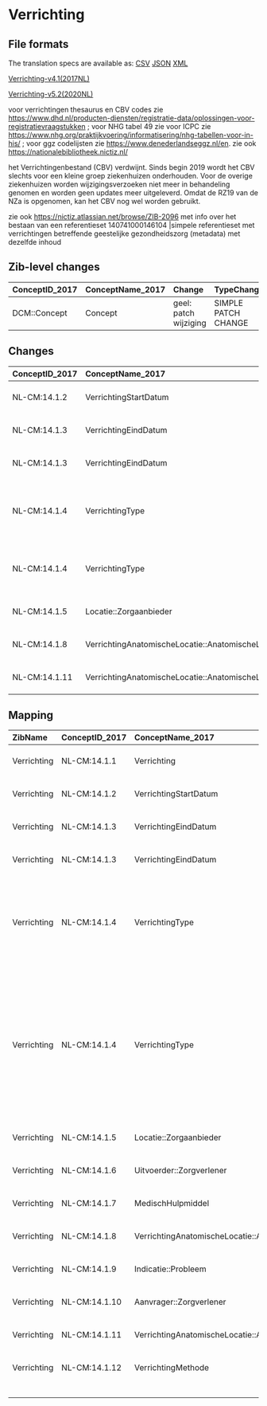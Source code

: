 # Verrichting
## File formats

The translation specs are available as: 
[CSV](../csv/Verrichting.csv) [JSON](../json/Verrichting.json) [XML](../xml/Verrichting.xml)



[Verrichting-v4.1(2017NL)](https://zibs.nl/wiki/Verrichting-v4.1(2017NL))

[Verrichting-v5.2(2020NL)](https://zibs.nl/wiki/Verrichting-v5.2(2020NL))



voor verrichtingen thesaurus en CBV codes zie https://www.dhd.nl/producten-diensten/registratie-data/oplossingen-voor-registratievraagstukken ; voor NHG tabel 49 zie voor ICPC zie https://www.nhg.org/praktijkvoering/informatisering/nhg-tabellen-voor-in-his/ ; voor ggz codelijsten zie https://www.denederlandseggz.nl/en. zie ook https://nationalebibliotheek.nictiz.nl/

het Verrichtingenbestand (CBV) verdwijnt. Sinds begin 2019 wordt het CBV slechts voor een kleine groep ziekenhuizen onderhouden. Voor de overige ziekenhuizen worden wijzigingsverzoeken niet meer in behandeling genomen en worden geen updates meer uitgeleverd. Omdat de RZ19 van de NZa is opgenomen, kan het CBV nog wel worden gebruikt.

zie ook https://nictiz.atlassian.net/browse/ZIB-2096 met info over het bestaan van een referentieset 140741000146104 |simpele referentieset met verrichtingen betreffende geestelijke gezondheidszorg (metadata) met dezelfde inhoud

## Zib-level changes

| ConceptID_2017   | ConceptName_2017   | Change                | TypeChange          | Omschrijving                   |
|:-----------------|:-------------------|:----------------------|:--------------------|:-------------------------------|
| DCM::Concept     | Concept            | geel: patch wijziging | SIMPLE PATCH CHANGE | Tekstwijzging defintie concept |

## Changes

| ConceptID_2017   | ConceptName_2017                                  | Change                | TypeChange                 | Impact_heen   | TRANSLATIE_spec_heen                  | Impact_terug   | TRANSLATIE_spec_terug                                              | Omschrijving                                                                                   |
|:-----------------|:--------------------------------------------------|:----------------------|:---------------------------|:--------------|:--------------------------------------|:---------------|:-------------------------------------------------------------------|:-----------------------------------------------------------------------------------------------|
| NL-CM:14.1.2     | VerrichtingStartDatum                             | oranje: minor change  | DATETIME IN FUTURE ALLOWED | Low           |                                       | Medium         | IF [datetime]> TODAY> remove check for dates in future on 2017 zib | datum in toekomst nu toegestaan                                                                |
| NL-CM:14.1.3     | VerrichtingEindDatum                              | oranje: minor change  | DATETIME IN FUTURE ALLOWED | Low           |                                       | Medium         | IF [datetime]> TODAY> remove check for dates in future on 2017 zib | datum in toekomst nu toegestaan                                                                |
| NL-CM:14.1.3     | VerrichtingEindDatum                              | geel: patch wijziging | SIMPLE PATCH CHANGE        | Low           |                                       | Low            |                                                                    | Tekstwijziging aan defintie concept                                                            |
| NL-CM:14.1.4     | VerrichtingType                                   | geel: patch wijziging | SIMPLE PATCH CHANGE        | Low           |                                       | Low            |                                                                    | Omschrijving VerrichtingType rondom de DHD verrichtingenthesaurus geactualiseerd en aangepast. |
| NL-CM:14.1.4     | VerrichtingType                                   | oranje: minor change  | VALUESET CHANGES           | Low           | valuesets 2017 -> valueset 2020 regel | Medium         | valuesets 2017 <- valueset 2020 regel                              | Er zijn NHG, CBV, NZA en GGZ codelijsten bijgekomen voor vastleggen van verrichtingen          |
| NL-CM:14.1.5     | Locatie::Zorgaanbieder                            | geel: patch wijziging | SIMPLE PATCH CHANGE        | Low           |                                       | Low            |                                                                    | Tekstwijziging defintie van concept.                                                           |
| NL-CM:14.1.8     | VerrichtingAnatomischeLocatie::AnatomischeLocatie | oranje: minor change  | CHANGE TO SUB HCIM         | Medium        | valuesets 2017 -> valueset 2020 regel | Medium         | valuesets 2017 <- valueset 2020 regel                              | nieuwe verwijzing naar sub-bouwsteen anatomischeLocatie                                        |
| NL-CM:14.1.11    | VerrichtingAnatomischeLocatie::AnatomischeLocatie | oranje: minor change  | CHANGE TO SUB HCIM         | Medium        | valuesets 2017 -> valueset 2020 regel | Medium         | valuesets 2017 <- valueset 2020 regel                              | nieuwe verwijzing naar sub-bouwsteen anatomischeLocatie                                        |

## Mapping

| ZibName     | ConceptID_2017   | ConceptName_2017                                  | Codelists_2017                                        | Change                  | ConceptID_2020   | ConceptName_2020                                  | Codelists_2020                                                                                                                                      | Bits                                                                 | Omschrijving                                                                                   | TypeChange                 | Impact_heen   | TRANSLATIE_spec_heen                  | Impact_terug   | TRANSLATIE_spec_terug                                              |
|:------------|:-----------------|:--------------------------------------------------|:------------------------------------------------------|:------------------------|:-----------------|:--------------------------------------------------|:----------------------------------------------------------------------------------------------------------------------------------------------------|:---------------------------------------------------------------------|:-----------------------------------------------------------------------------------------------|:---------------------------|:--------------|:--------------------------------------|:---------------|:-------------------------------------------------------------------|
| Verrichting | NL-CM:14.1.1     | Verrichting                                       |                                                       | groen: geen wijzigingen | NL-CM:14.1.1     | Verrichting                                       |                                                                                                                                                     |                                                                      |                                                                                                |                            |               |                                       |                |                                                                    |
| Verrichting | NL-CM:14.1.2     | VerrichtingStartDatum                             |                                                       | oranje: minor change    | NL-CM:14.1.2     | VerrichtingStartDatum                             |                                                                                                                                                     | ZIB-821                                                              | datum in toekomst nu toegestaan                                                                | DATETIME IN FUTURE ALLOWED | Low           |                                       | Medium         | IF [datetime]> TODAY> remove check for dates in future on 2017 zib |
| Verrichting | NL-CM:14.1.3     | VerrichtingEindDatum                              |                                                       | oranje: minor change    | NL-CM:14.1.3     | VerrichtingEindDatum                              |                                                                                                                                                     | ZIB-821                                                              | datum in toekomst nu toegestaan                                                                | DATETIME IN FUTURE ALLOWED | Low           |                                       | Medium         | IF [datetime]> TODAY> remove check for dates in future on 2017 zib |
| Verrichting | NL-CM:14.1.3     | VerrichtingEindDatum                              |                                                       | geel: patch wijziging   | NL-CM:14.1.3     | VerrichtingEindDatum                              |                                                                                                                                                     | ZIB-993                                                              | Tekstwijziging aan defintie concept                                                            | SIMPLE PATCH CHANGE        | Low           |                                       | Low            |                                                                    |
| Verrichting | NL-CM:14.1.4     | VerrichtingType                                   | VerrichtingTypeCodelijst = Verrichtingenthesaurus DHD | geel: patch wijziging   | NL-CM:14.1.4     | VerrichtingType                                   | VerrichtingTypeCBVCodelijst ; VerrichtingTypeDHDCodelijst ; VerrichtingTypeGGZCodelijst ; VerrichtingTypeNHGCodelijst ; VerrichtingTypeNZaCodelijst | ZIB-954 ; ZIB-1087                                                   | Omschrijving VerrichtingType rondom de DHD verrichtingenthesaurus geactualiseerd en aangepast. | SIMPLE PATCH CHANGE        | Low           |                                       | Low            |                                                                    |
| Verrichting | NL-CM:14.1.4     | VerrichtingType                                   | VerrichtingTypeCodelijst = Verrichtingenthesaurus DHD | oranje: minor change    | NL-CM:14.1.4     | VerrichtingType                                   | VerrichtingTypeCBVCodelijst ; VerrichtingTypeDHDCodelijst ; VerrichtingTypeGGZCodelijst ; VerrichtingTypeNHGCodelijst ; VerrichtingTypeNZaCodelijst | ZIB-908 ; ZIB-633 ; ZIB-1088 ; ZIB-666 ; ZIB-675 ; ZIB-625 ; ZIB-624 | Er zijn NHG, CBV, NZA en GGZ codelijsten bijgekomen voor vastleggen van verrichtingen          | VALUESET CHANGES           | Low           | valuesets 2017 -> valueset 2020 regel | Medium         | valuesets 2017 <- valueset 2020 regel                              |
| Verrichting | NL-CM:14.1.5     | Locatie::Zorgaanbieder                            |                                                       | geel: patch wijziging   | NL-CM:14.1.5     | Locatie::Zorgaanbieder                            |                                                                                                                                                     | ZIB-821                                                              | Tekstwijziging defintie van concept.                                                           | SIMPLE PATCH CHANGE        | Low           |                                       | Low            |                                                                    |
| Verrichting | NL-CM:14.1.6     | Uitvoerder::Zorgverlener                          |                                                       | groen: geen wijzigingen | NL-CM:14.1.6     | Uitvoerder::Zorgverlener                          |                                                                                                                                                     |                                                                      |                                                                                                |                            |               |                                       |                |                                                                    |
| Verrichting | NL-CM:14.1.7     | MedischHulpmiddel                                 |                                                       | groen: geen wijzigingen | NL-CM:14.1.7     | MedischHulpmiddel                                 |                                                                                                                                                     |                                                                      |                                                                                                |                            |               |                                       |                |                                                                    |
| Verrichting | NL-CM:14.1.8     | VerrichtingAnatomischeLocatie::AnatomischeLocatie | VerrichtingAnatomischeLocatieCodelijst                | oranje: minor change    | NL-CM:14.1.13    | VerrichtingAnatomischeLocatie::AnatomischeLocatie | LocatieCodelijst                                                                                                                                    | ZIB-1116                                                             | nieuwe verwijzing naar sub-bouwsteen anatomischeLocatie                                        | CHANGE TO SUB HCIM         | Medium        | valuesets 2017 -> valueset 2020 regel | Medium         | valuesets 2017 <- valueset 2020 regel                              |
| Verrichting | NL-CM:14.1.9     | Indicatie::Probleem                               |                                                       | groen: geen wijzigingen | NL-CM:14.1.9     | Indicatie::Probleem                               |                                                                                                                                                     |                                                                      |                                                                                                |                            |               |                                       |                |                                                                    |
| Verrichting | NL-CM:14.1.10    | Aanvrager::Zorgverlener                           |                                                       | groen: geen wijzigingen | NL-CM:14.1.10    | Aanvrager::Zorgverlener                           |                                                                                                                                                     |                                                                      |                                                                                                |                            |               |                                       |                |                                                                    |
| Verrichting | NL-CM:14.1.11    | VerrichtingAnatomischeLocatie::AnatomischeLocatie | VerrichtingLateraliteitCodelijst                      | oranje: minor change    | NL-CM:14.1.13    | VerrichtingAnatomischeLocatie::AnatomischeLocatie | LateraliteitCodelijst                                                                                                                               | ZIB-1116                                                             | nieuwe verwijzing naar sub-bouwsteen anatomischeLocatie                                        | CHANGE TO SUB HCIM         | Medium        | valuesets 2017 -> valueset 2020 regel | Medium         | valuesets 2017 <- valueset 2020 regel                              |
| Verrichting | NL-CM:14.1.12    | VerrichtingMethode                                | VerrichtingMethodeCodelijst                           | groen: geen wijzigingen | NL-CM:14.1.12    | VerrichtingMethode                                | VerrichtingMethodeCodelijst                                                                                                                         |                                                                      |                                                                                                |                            |               |                                       |                |                                                                    |
|             |                  |                                                   |                                                       |                         |                  |                                                   | Binding: Required                                                                                                                                   |                                                                      |                                                                                                |                            |               |                                       |                |                                                                    |

